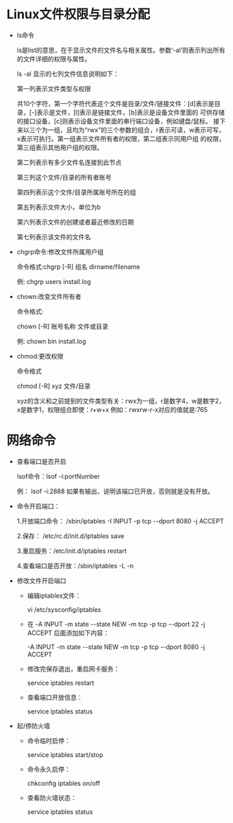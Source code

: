 # Linux文件权限与目录分配

- ls命令

  ls是list的意思，在于显示文件的文件名与相关属性。参数‘-al’则表示列出所有的文件详细的权限与属性。
  
  ls -al 显示的七列文件信息说明如下：
  
  第一列表示文件类型与权限
  
    共10个字符，第一个字符代表这个文件是目录/文件/链接文件：[d]表示是目录，[-]表示是文件，[l]表示是链接文件，[b]表示是设备文件里面的
    可供存储的接口设备，[c]则表示设备文件里面的串行端口设备，例如键盘/鼠标。
    接下来以三个为一组，且均为“rwx”的三个参数的组合，r表示可读，w表示可写，x表示可执行。第一组表示文件所有者的权限，第二组表示同用户组
    的权限，第三组表示其他用户组的权限。
    
  第二列表示有多少文件名连接到此节点
  
  第三列这个文件/目录的所有者账号
  
  第四列表示这个文件/目录所属账号所在的组
 
  第五列表示文件大小，单位为b
 
  第六列表示文件的创建或者最近修改的日期
 
  第七列表示该文件的文件名

- chgrp命令:修改文件所属用户组

  命令格式:chgrp [-R] 组名 dirname/filename
  
  例:
    chgrp users install.log 

- chown:改变文件所有者

  命令格式:
    
    chown [-R] 账号名称 文件或目录
    
    例:
      chown bin install.log
      
 - chmod:更改权限
 
    命令格式
  
    chmod [-R] xyz 文件/目录
    
    xyz的含义和之前提到的文件类型有关：rwx为一组，r是数字4，w是数字2，x是数字1，权限组合即使：r+w+x
    例如：rwxrw-r-x对应的值就是:765
    
# 网络命令

- 查看端口是否开启

  lsof命令：lsof -i:portNumber
  
  例：
    lsof -i:2888
    如果有输出，说明该端口已开放，否则就是没有开放。
    
 - 命令开启端口：
    
    1.开放端口命令： /sbin/iptables -I INPUT -p tcp --dport 8080 -j ACCEPT

    2.保存：    /etc/rc.d/init.d/iptables save

    3.重启服务：/etc/init.d/iptables restart

    4.查看端口是否开放：/sbin/iptables -L -n
    
 - 修改文件开启端口
 
    - 编辑iptables文件：
     
        vi /etc/sysconfig/iptables
    
    - 在 -A INPUT -m state --state NEW -m tcp -p tcp --dport 22 -j ACCEPT 后面添加如下内容：
    
        -A INPUT -m state --state NEW -m tcp -p tcp --dport 8080 -j ACCEPT
     
    - 修改完保存退出，重启网卡服务：
    
        service iptables restart
      
     - 查看端口开放信息：
     
        service iptables status
      
- 起/停防火墙

  - 命令临时启停：
      
      service iptables start/stop
      
  - 命令永久启停：
  
      chkconfig iptables on/off
      
  - 查看防火墙状态：
  
      service iptables status
